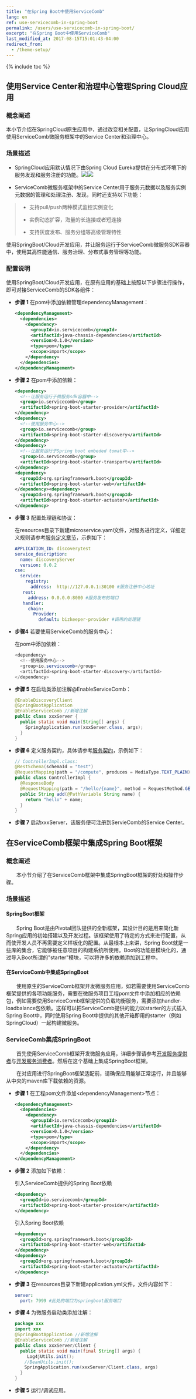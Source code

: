 ```yaml
---
title: "在Spring Boot中使用ServiceComb"
lang: en
ref: use-servicecomb-in-spring-boot
permalink: /users/use-servicecomb-in-spring-boot/
excerpt: "在Spring Boot中使用ServiceComb"
last_modified_at: 2017-08-15T15:01:43-04:00
redirect_from:
  - /theme-setup/
---
```


{% include toc %}
## 使用Service Center和治理中心管理Spring Cloud应用
### 概念阐述

本小节介绍在SpringCloud原生应用中，通过改变相关配置，让SpringCloud应用使用ServiceComb微服务框架中的Service Center和治理中心。

### 场景描述

* SpringCloud应用默认情况下由Spring Cloud Eureka提供在分布式环境下的服务发现和服务注册的功能。![](file:///C:\Users\L00356~1\AppData\Local\Temp\msohtmlclip1\01\clip_image002.gif)![](/start/使用SC和GS管理SpringCloud应用.png)

* ServiceComb微服务框架中的Service Center用于服务元数据以及服务实例元数据的管理和处理注册、发现，同时还支持以下功能：

> * 支持pull/push两种模式监控实例变化
>
> * 实例动态扩容，海量的长连接或者短连接
>
> * 支持灰度发布、服务分组等高级管理特性

使用SpringBoot/Cloud开发应用，并让服务运行于ServiceComb微服务SDK容器中，使用其高性能通信、服务治理、分布式事务管理等功能。

### 配置说明

使用SpringBoot/Cloud开发应用，在原有应用的基础上按照以下步骤进行操作，即可对接ServiceComb的SDK各组件：

* **步骤 1** 在pom中添加依赖管理dependencyManagement：

   ```xml
   <dependencyManagement>
     <dependencies>
       <dependency>
         <groupId>io.servicecomb</groupId>
         <artifactId>java-chassis-dependencies</artifactId>
         <version>0.1.0</version>
         <type>pom</type>
         <scope>import</scope>
       </dependency>
     </dependencies>
   </dependencyManagement>
   ```

* **步骤 2** 在pom中添加依赖：

   ```xml
   <dependency>
     <!--让服务运行于微服务sdk容器中-->
     <group>io.servicecomb</group>
     <artifactId>spring-boot-starter-provider</artifactId>
   </dependency>
   <dependency>
     <!--使用服务中心-->
     <group>io.servicecomb</group>
     <artifactId>spring-boot-starter-discovery</artifactId>
   </dependency>
   <dependency>
     <!--让服务运行于Spring boot embeded tomat中-->
     <group>io.servicecomb</group>
     <artifactId>spring-boot-starter-transport</artifactId>
   </dependency>
   <dependency>
     <groupId>org.springframework.boot</groupId>
     <artifactId>spring-boot-starter-web</artifactId>
   </dependency><dependency>
     <groupId>org.springframework.boot</groupId>
     <artifactId>spring-boot-starter-actuator</artifactId>
   </dependency>
   ```

* **步骤 3** 配置处理链和协议：

   在resources目录下新建microservice.yaml文件，对服务进行定义，详细定义规则请参考[服务定义章节](/users/service-definition/)，示例如下：

   ```yaml
   APPLICATION_ID: discoverytest
   service_description:
     name: discoveryServer
     version: 0.0.2
   cse:
     service:
       registry:
         address:  http://127.0.0.1:30100 #服务注册中心地址
      rest:
        address: 0.0.0.0:8080 #服务发布的端口
      handler:
        chain:
          Provider:
            default: bizkeeper-provider #调用的处理链
   ```

* **步骤4** 若要使用ServiceComb的服务中心：

   在pom中添加依赖：

   ```java
   <dependency>
     <!--使用服务中心-->
     <group>io.servicecomb</group>
     <artifactId>spring-boot-starter-discovery</artifactId>
   </dependency>
   ```

* **步骤 5** 在启动类添加注解@EnableServiceComb：

   ```java
   @EnableDiscoveryClient
   @SpringBootApplication
   @EnableServiceComb //新增注解
   public class xxxServer {
     public static void main(String[] args) {
       SpringApplication.run(xxxServer.class, args);
     }
   }
   ```

* **步骤 6** 定义服务契约，具体请参考[服务契约](/users/service-contract/)，示例如下：

   ```java
   // ControllerImpl.class:
   @RestSchema(schemaId = "test")
   @RequestMapping(path = "/compute", produces = MediaType.TEXT_PLAIN)
   public class ControllerImpl {
     @ResponseBody
     @RequestMapping(path = "/hello/{name}", method = RequestMethod.GET)
     public String add(@PathVariable String name) {
       return "hello" + name;
     }
   }
   ```

* **步骤 7** 启动xxxServer，该服务便可注册到ServieComb的Service Center。


## 在ServiceComb框架中集成Spring Boot框架
### 概念阐述

　　本小节介绍了在ServiceComb框架中集成SpringBoot框架的好处和操作步骤。

### 场景描述

#### **SpringBoot框架**

　　Spring Boot是由Pivotal团队提供的全新框架，其设计目的是用来简化新Spring应用的初始搭建以及开发过程。该框架使用了特定的方式来进行配置，从而使开发人员不再需要定义样板化的配置。从最根本上来讲，Spring Boot就是一些库的集合，它能够被任意项目的构建系统所使用。Boot的功能是模块化的，通过导入Boot所谓的"starter"模块，可以将许多的依赖添加到工程中。

#### **在ServiceComb中集成SpringBoot**

　　使用原生的ServiceComb框架开发微服务应用，如若需要使用ServiceComb框架提供的各项功能服务，需要在微服务项目工程pom文件中添加相应的依赖包，例如需要使用ServiceComb框架提供的负载均衡服务，需要添加handler-loadbalance包依赖。这样可以把ServiceComb提供的能力以starter的方式插入Spring Boot中，同时使用Spring Boot中提供的其他开箱即用的starter（例如SpringCloud）一起构建微服务。

### ServiceComb集成SpringBoot

　　首先使用ServiceComb框架开发微服务应用，详细步骤请参考[开发服务提供者](/users/service-definition/)与[开发服务消费者](/users/develop-with-rest-template/)。然后在这个基础上集成SpringBoot框架。

　　在对应用进行SpringBoot框架适配前，请确保应用能够正常运行，并且能够从中央的maven库下载依赖的资源。

* **步骤 1** 在工程pom文件添加&lt;dependencyManagement&gt;节点：

   ```xml
   <dependencyManagement> 
     <dependencies> 
       <dependency> 
         <groupId>io.servicecomb</groupId>
         <artifactId>java-chassis-dependencies</artifactId>
         <version>0.1.0</version>
         <type>pom</type>
         <scope>import</scope>
       </dependency>
     </dependencies>
   </dependencyManagement>
   ```

* **步骤 2** 添加如下依赖：

   引入ServiceComb提供的Spring Boot依赖

   ```xml
   <dependency> 
     <groupId>io.servicecomb</groupId>  
     <artifactId>spring-boot-starter-provider</artifactId> 
   </dependency>
   ```

   引入Spring Boot依赖

   ```xml
   <dependency> 
     <groupId>org.springframework.boot</groupId>  
     <artifactId>spring-boot-starter-web</artifactId> 
   </dependency>
   <dependency> 
     <groupId>org.springframework.boot</groupId>  
     <artifactId>spring-boot-starter-actuator</artifactId> 
   </dependency>
   ```

* **步骤 3** 在resources目录下新建application.yml文件，文件内容如下：

   ```yaml
   server:
     port: 7999 #此处的端口为springboot服务端口
   ```

* **步骤 4** 为微服务启动类添加注解：

   ```java
   package xxx
   import xxx
   @SpringBootApplication //新增注解
   @EnableServiceComb //新增注解
   public class xxxServer/Client {
     public static void main(final String[] args) {
     　 Log4jUtils.init();
     　//BeanUtils.init();
     　SpringApplication.run(xxxServer/Client.class, args)
     }
   }
   ```

* **步骤 5** 运行/调试应用。
